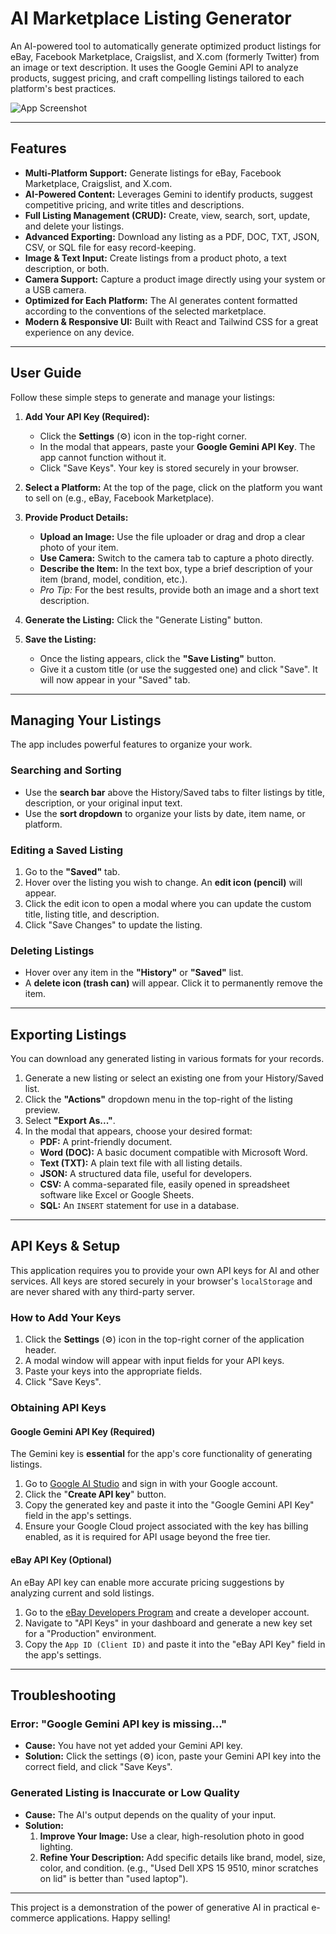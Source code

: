 # AI Marketplace Listing Generator

An AI-powered tool to automatically generate optimized product listings for eBay, Facebook Marketplace, Craigslist, and X.com (formerly Twitter) from an image or text description. It uses the Google Gemini API to analyze products, suggest pricing, and craft compelling listings tailored to each platform's best practices.

![App Screenshot](https://picsum.photos/1200/600?random=1)

---

## Features

- **Multi-Platform Support:** Generate listings for eBay, Facebook Marketplace, Craigslist, and X.com.
- **AI-Powered Content:** Leverages Gemini to identify products, suggest competitive pricing, and write titles and descriptions.
- **Full Listing Management (CRUD):** Create, view, search, sort, update, and delete your listings.
- **Advanced Exporting:** Download any listing as a PDF, DOC, TXT, JSON, CSV, or SQL file for easy record-keeping.
- **Image & Text Input:** Create listings from a product photo, a text description, or both.
- **Camera Support:** Capture a product image directly using your system or a USB camera.
- **Optimized for Each Platform:** The AI generates content formatted according to the conventions of the selected marketplace.
- **Modern & Responsive UI:** Built with React and Tailwind CSS for a great experience on any device.

---

## User Guide

Follow these simple steps to generate and manage your listings:

1.  **Add Your API Key (Required):**
    *   Click the **Settings** (⚙️) icon in the top-right corner.
    *   In the modal that appears, paste your **Google Gemini API Key**. The app cannot function without it.
    *   Click "Save Keys". Your key is stored securely in your browser.

2.  **Select a Platform:** At the top of the page, click on the platform you want to sell on (e.g., eBay, Facebook Marketplace).

3.  **Provide Product Details:**
    *   **Upload an Image:** Use the file uploader or drag and drop a clear photo of your item.
    *   **Use Camera:** Switch to the camera tab to capture a photo directly.
    *   **Describe the Item:** In the text box, type a brief description of your item (brand, model, condition, etc.).
    *   *Pro Tip:* For the best results, provide both an image and a short text description.

4.  **Generate the Listing:** Click the "Generate Listing" button.

5.  **Save the Listing:**
    *   Once the listing appears, click the **"Save Listing"** button.
    *   Give it a custom title (or use the suggested one) and click "Save". It will now appear in your "Saved" tab.

---

## Managing Your Listings

The app includes powerful features to organize your work.

### Searching and Sorting
-   Use the **search bar** above the History/Saved tabs to filter listings by title, description, or your original input text.
-   Use the **sort dropdown** to organize your lists by date, item name, or platform.

### Editing a Saved Listing
1.  Go to the **"Saved"** tab.
2.  Hover over the listing you wish to change. An **edit icon (pencil)** will appear.
3.  Click the edit icon to open a modal where you can update the custom title, listing title, and description.
4.  Click "Save Changes" to update the listing.

### Deleting Listings
-   Hover over any item in the **"History"** or **"Saved"** list.
-   A **delete icon (trash can)** will appear. Click it to permanently remove the item.

---

## Exporting Listings

You can download any generated listing in various formats for your records.

1.  Generate a new listing or select an existing one from your History/Saved list.
2.  Click the **"Actions"** dropdown menu in the top-right of the listing preview.
3.  Select **"Export As..."**.
4.  In the modal that appears, choose your desired format:
    *   **PDF:** A print-friendly document.
    *   **Word (DOC):** A basic document compatible with Microsoft Word.
    *   **Text (TXT):** A plain text file with all listing details.
    *   **JSON:** A structured data file, useful for developers.
    *   **CSV:** A comma-separated file, easily opened in spreadsheet software like Excel or Google Sheets.
    *   **SQL:** An `INSERT` statement for use in a database.

---

## API Keys & Setup

This application requires you to provide your own API keys for AI and other services. All keys are stored securely in your browser's `localStorage` and are never shared with any third-party server.

### How to Add Your Keys

1.  Click the **Settings** (⚙️) icon in the top-right corner of the application header.
2.  A modal window will appear with input fields for your API keys.
3.  Paste your keys into the appropriate fields.
4.  Click "Save Keys".

### Obtaining API Keys

#### Google Gemini API Key (Required)

The Gemini key is **essential** for the app's core functionality of generating listings.

1.  Go to [Google AI Studio](https://aistudio.google.com/app/apikey) and sign in with your Google account.
2.  Click the "**Create API key**" button.
3.  Copy the generated key and paste it into the "Google Gemini API Key" field in the app's settings.
4.  Ensure your Google Cloud project associated with the key has billing enabled, as it is required for API usage beyond the free tier.

#### eBay API Key (Optional)

An eBay API key can enable more accurate pricing suggestions by analyzing current and sold listings.

1.  Go to the [eBay Developers Program](https://developer.ebay.com/) and create a developer account.
2.  Navigate to "API Keys" in your dashboard and generate a new key set for a "Production" environment.
3.  Copy the `App ID (Client ID)` and paste it into the "eBay API Key" field in the app's settings.

---

## Troubleshooting

### **Error: "Google Gemini API key is missing..."**

-   **Cause:** You have not yet added your Gemini API key.
-   **Solution:** Click the settings (⚙️) icon, paste your Gemini API key into the correct field, and click "Save Keys".

### **Generated Listing is Inaccurate or Low Quality**

-   **Cause:** The AI's output depends on the quality of your input.
-   **Solution:**
    1.  **Improve Your Image:** Use a clear, high-resolution photo in good lighting.
    2.  **Refine Your Description:** Add specific details like brand, model, size, color, and condition. (e.g., "Used Dell XPS 15 9510, minor scratches on lid" is better than "used laptop").

---

This project is a demonstration of the power of generative AI in practical e-commerce applications. Happy selling!